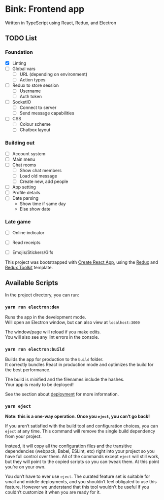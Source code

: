 # Bink: Frontend app

Written in TypeScript using React, Redux, and Electron

## TODO List

### Foundation
- [x] Linting
- [ ] Global vars
  - [ ] URL (depending on environment)
  - [ ] Action types
- [ ] Redux to store session
    - [ ] Username
    - [ ] Auth token
- [ ] SocketIO
  - [ ] Connect to server
  - [ ] Send message capabilities
- [ ] CSS
  - [ ] Colour scheme
  - [ ] Chatbox layout

### Building out
- [ ] Account system
- [ ] Main menu
- [ ] Chat rooms
  - [ ] Show chat members
  - [ ] Load old message
  - [ ] Create new, add people
- [ ] App setting
- [ ] Profile details
- [ ] Date parsing
  - Show time if same day
  - Else show date

### Late game
- [ ] Online indicator
- [ ] Read receipts
- [ ] Emojis/Stickers/Gifs



This project was bootstrapped with [Create React App](https://github.com/facebook/create-react-app), using the [Redux](https://redux.js.org/) and [Redux Toolkit](https://redux-toolkit.js.org/) template.

## Available Scripts

In the project directory, you can run:

### `yarn run electron:dev`

Runs the app in the development mode.<br />
Will open an Electron window, but can also view at `localhost:3000`

The window/page will reload if you make edits.<br />
You will also see any lint errors in the console.

### `yarn run electron:build`

Builds the app for production to the `build` folder.<br />
It correctly bundles React in production mode and optimizes the build for the best performance.

The build is minified and the filenames include the hashes.<br />
Your app is ready to be deployed!

See the section about [deployment](https://facebook.github.io/create-react-app/docs/deployment) for more information.

### `yarn eject`

**Note: this is a one-way operation. Once you `eject`, you can’t go back!**

If you aren’t satisfied with the build tool and configuration choices, you can `eject` at any time. This command will remove the single build dependency from your project.

Instead, it will copy all the configuration files and the transitive dependencies (webpack, Babel, ESLint, etc) right into your project so you have full control over them. All of the commands except `eject` will still work, but they will point to the copied scripts so you can tweak them. At this point you’re on your own.

You don’t have to ever use `eject`. The curated feature set is suitable for small and middle deployments, and you shouldn’t feel obligated to use this feature. However we understand that this tool wouldn’t be useful if you couldn’t customize it when you are ready for it.
